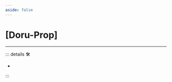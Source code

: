 ```yaml
---
aside: false
---
```

# <py>[Doru-Prop]</py>

---

<!-- =================================================== -->
<!-- =================================================== -->
<!-- =================================================== -->
<!-- =================================================== -->
<!-- =================================================== -->
::: details 🛠

-

:::
